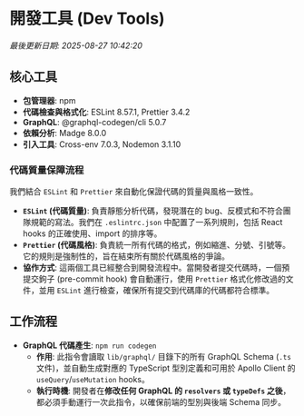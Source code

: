 # 開發工具 (Dev Tools)

_最後更新日期: 2025-08-27 10:42:20_

## 核心工具

- **包管理器**: npm
- **代碼檢查與格式化**: ESLint 8.57.1, Prettier 3.4.2
- **GraphQL**: @graphql-codegen/cli 5.0.7
- **依賴分析**: Madge 8.0.0
- **引入工具**: Cross-env 7.0.3, Nodemon 3.1.10

### 代碼質量保障流程

我們結合 `ESLint` 和 `Prettier` 來自動化保證代碼的質量與風格一致性。

- **`ESLint` (代碼質量)**: 負責靜態分析代碼，發現潛在的 bug、反模式和不符合團隊規範的寫法。我們在 `.eslintrc.json` 中配置了一系列規則，包括 React hooks 的正確使用、import 的排序等。
- **`Prettier` (代碼風格)**: 負責統一所有代碼的格式，例如縮進、分號、引號等。它的規則是強制性的，旨在結束所有關於代碼風格的爭論。
- **協作方式**: 這兩個工具已經整合到開發流程中。當開發者提交代碼時，一個預提交鉤子 (pre-commit hook) 會自動運行，使用 `Prettier` 格式化修改過的文件，並用 `ESLint` 進行檢查，確保所有提交到代碼庫的代碼都符合標準。

## 工作流程

- **GraphQL 代碼產生**: `npm run codegen`
  - **作用**: 此指令會讀取 `lib/graphql/` 目錄下的所有 GraphQL Schema (`.ts` 文件)，並自動生成對應的 TypeScript 型別定義和可用於 Apollo Client 的 `useQuery`/`useMutation` hooks。
  - **執行時機**: 開發者在**修改任何 GraphQL 的 `resolvers` 或 `typeDefs` 之後**，都必須手動運行一次此指令，以確保前端的型別與後端 Schema 同步。
